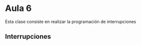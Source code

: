 <h1>Aula 6</h1>

Esta clase consiste en realizar la programación de interrupciones

<h2>Interrupciones</h2>